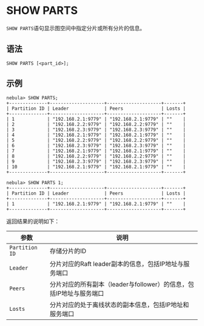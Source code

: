 # SHOW PARTS

`SHOW PARTS`语句显示图空间中指定分片或所有分片的信息。

## 语法

```ngql
SHOW PARTS [<part_id>];
```

## 示例

```ngql
nebula> SHOW PARTS;
+--------------+--------------------+--------------------+-------+
| Partition ID | Leader             | Peers              | Losts |
+--------------+--------------------+--------------------+-------+
| 1            | "192.168.2.1:9779" | "192.168.2.1:9779" | ""    |
| 2            | "192.168.2.2:9779" | "192.168.2.2:9779" | ""    |
| 3            | "192.168.2.3:9779" | "192.168.2.3:9779" | ""    |
| 4            | "192.168.2.1:9779" | "192.168.2.1:9779" | ""    |
| 5            | "192.168.2.2:9779" | "192.168.2.2:9779" | ""    |
| 6            | "192.168.2.3:9779" | "192.168.2.3:9779" | ""    |
| 7            | "192.168.2.1:9779" | "192.168.2.1:9779" | ""    |
| 8            | "192.168.2.2:9779" | "192.168.2.2:9779" | ""    |
| 9            | "192.168.2.3:9779" | "192.168.2.3:9779" | ""    |
| 10           | "192.168.2.1:9779" | "192.168.2.1:9779" | ""    |
+--------------+--------------------+--------------------+-------+

nebula> SHOW PARTS 1;
+--------------+--------------------+--------------------+-------+
| Partition ID | Leader             | Peers              | Losts |
+--------------+--------------------+--------------------+-------+
| 1            | "192.168.2.1:9779" | "192.168.2.1:9779" | ""    |
+--------------+--------------------+--------------------+-------+
```

返回结果的说明如下：

| 参数 | 说明 |
| - | - |
| `Partition ID` | 存储分片的ID |
| `Leader` | 分片对应的Raft leader副本的信息，包括IP地址与服务端口 |
| `Peers` | 分片对应的所有副本（leader与follower）的信息，包括IP地址与服务端口 |
| `Losts` | 分片对应的处于离线状态的副本信息，包括IP地址和服务端口 |
